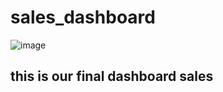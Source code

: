 # sales_dashboard

![image](https://github.com/PihuNiranjan/sales_dashboard/assets/89120915/977b0549-4888-48ff-b594-678aada754f2)

<h2>this is our final dashboard sales </h2>
